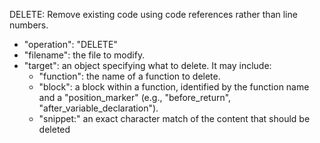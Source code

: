 DELETE: Remove existing code using code references rather than line numbers.
   - "operation": "DELETE"
   - "filename": the file to modify.
   - "target": an object specifying what to delete. It may include:
       - "function": the name of a function to delete.
       - "block": a block within a function, identified by the function name and a "position_marker" (e.g., "before_return", "after_variable_declaration").
       - "snippet:" an exact character match of the content that should be deleted